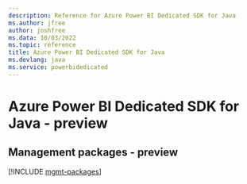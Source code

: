 ```yaml
---
description: Reference for Azure Power BI Dedicated SDK for Java
ms.author: jfree
author: joshfree
ms.data: 10/03/2022
ms.topic: reference
title: Azure Power BI Dedicated SDK for Java
ms.devlang: java
ms.service: powerbidedicated
---
```

# Azure Power BI Dedicated SDK for Java - preview

## Management packages - preview
[!INCLUDE [mgmt-packages](power-bi-dedicated-mgmt-index.md)]